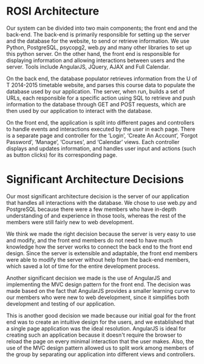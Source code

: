 # ROSI Architecture

Our system can be divided into two main components; the front end and the back-end. The back-end is primarily responsible for setting up the server and the database for the website, to send or retrieve information. We use Python, PostgreSQL, psycopg2, web.py and many other libraries to set up this python server. On the other hand, the front end is responsible for displaying information and allowing interactions between users and the server. Tools include AngularJS, JQuery, AJAX and Full Calendar. 

On the back end, the database populator retrieves information from the U of T 2014-2015 timetable website, and parses this course data to populate the database used by our application. The server, when run, builds a set of URLs, each responsible for a specific action using SQL to retrieve and push information to the database through GET and POST requests, which are then used by our application to interact with the database. 

On the front end, the application is split into different pages and controllers to handle events and interactions executed by the user in each page. There is a separate page and controller for the ‘Login’, ‘Create An Account’, ‘Forgot Password’, ‘Manage’, ‘Courses’, and ‘Calendar’ views. Each controller displays and updates information, and handles user input and actions (such as button clicks) for its corresponding page. 

# Significant Architecture Decisions
Our most significant architecture decision is the server of our application that handles all interactions with the database. We chose to use web.py and PostgreSQL because there were a few members who have in-depth understanding of and experience in those tools, whereas the rest of the members were still fairly new to web development. 

We think we made the right decision because the server is very easy to use and modify, and the front end members do not need to have much knowledge how the server works to connect the back end to the front end design. Since the server is extensible and adaptable, the front end members were able to modify the server without help from the back-end members, which saved a lot of time for the entire development process.

Another significant decision we made is the use of AngularJS and implementing the MVC design pattern for the front end. The decision was made based on the fact that AngularJS provides a smaller learning curve to our members who were new to web development, since it simplifies both development and testing of our application. 

This is another good decision we made because our initial goal for the front end was to create an intuitive design for the users, and we established that a single page application was the ideal resolution. AngularJS is ideal for creating such an application because it doesn't require the browser to reload the page on every minimal interaction that the user makes. Also, the use of the MVC design pattern allowed us to split work among members of the group by separating our application into different views and controllers. 


